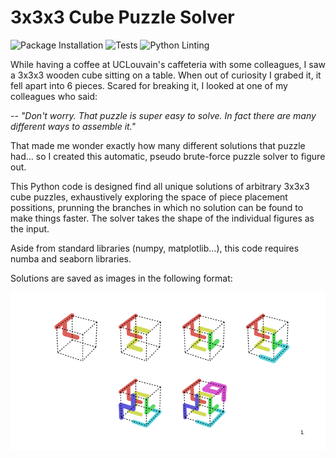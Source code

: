 # 3x3x3 Cube Puzzle Solver
![Package Installation](https://github.com/lopeLH/pypuzzle3d/workflows/Package%20Installation/badge.svg?branch=master)
![Tests](https://github.com/lopeLH/pypuzzle3d/workflows/Tests/badge.svg?branch=master)
![Python Linting](https://github.com/lopeLH/pypuzzle3d/workflows/Python%20Linting/badge.svg?branch=master)

While having a coffee at UCLouvain's caffeteria with some colleagues, I saw a 3x3x3 wooden cube sitting on a table. When out of curiosity I grabed it, it fell apart into 6 pieces. Scared for breaking it, I looked at one of my colleagues who said:

-- *"Don't worry. That puzzle is super easy to solve. In fact there are many different ways to assemble it."*

That made me wonder exactly how many different solutions that puzzle had... so I created this automatic, pseudo brute-force puzzle solver to figure out. 

This Python code is designed find all unique solutions of arbitrary 3x3x3 cube puzzles, exhaustively exploring the space of piece placement possitions, prunning the branches in which no solution can be found to make things faster. The solver takes the shape of the individual figures as the input.

Aside from standard libraries (numpy, matplotlib...), this code requires numba and seaborn libraries. 

Solutions are saved as images in the following format:

![alt text](https://github.com/lopeLH/3x3x3-Cube-Puzzle-Solver/blob/master/examples/solution-1.png)

